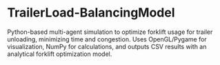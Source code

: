 # TrailerLoad-BalancingModel
Python-based multi-agent simulation to optimize forklift usage for trailer unloading, minimizing time and congestion. Uses OpenGL/Pygame for visualization, NumPy for calculations, and outputs CSV results with an analytical forklift optimization model.
